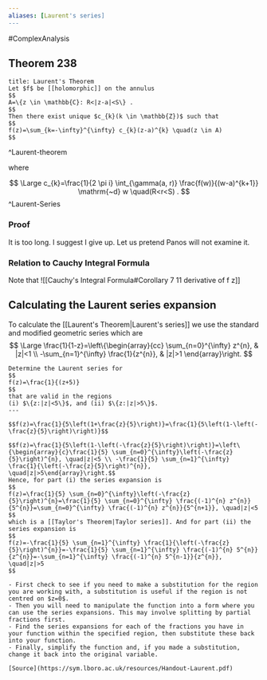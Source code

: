 ```yaml
---
aliases: [Laurent's series]
---
```

#ComplexAnalysis 

## Theorem 238
```ad-theorem
title: Laurent's Theorem
Let $f$ be [[holomorphic]] on the annulus
$$
A=\{z \in \mathbb{C}: R<|z-a|<S\} .
$$
Then there exist unique $c_{k}(k \in \mathbb{Z})$ such that
$$
f(z)=\sum_{k=-\infty}^{\infty} c_{k}(z-a)^{k} \quad(z \in A)
$$
```
^Laurent-theorem

where

$$
\Large
c_{k}=\frac{1}{2 \pi i} \int_{\gamma(a, r)} \frac{f(w)}{(w-a)^{k+1}} \mathrm{~d} w \quad(R<r<S) .
$$
^Laurent-Series


### Proof
It is too long. I suggest I give up. Let  us pretend Panos will not examine it.

### Relation to Cauchy Integral Formula
Note that ![[Cauchy's Integral Formula#Corollary 7 11 derivative of f z]]

## Calculating the Laurent series expansion
To calculate the [[Laurent's Theorem|Laurent's series]] we use the standard and modified geometric series which are
$$
\Large
\frac{1}{1-z}=\left\{\begin{array}{cc}
\sum_{n=0}^{\infty} z^{n}, & |z|<1 \\
-\sum_{n=1}^{\infty} \frac{1}{z^{n}}, & |z|>1
\end{array}\right.
$$

```ad-example
Determine the Laurent series for
$$
f(z)=\frac{1}{(z+5)}
$$
that are valid in the regions
(i) $\{z:|z|<5\}$, and (ii) $\{z:|z|>5\}$.
---

$$f(z)=\frac{1}{5\left(1+\frac{z}{5}\right)}=\frac{1}{5\left(1-\left(-\frac{z}{5}\right)\right)}$$

$$f(z)=\frac{1}{5\left(1-\left(-\frac{z}{5}\right)\right)}=\left\{\begin{array}{c}\frac{1}{5} \sum_{n=0}^{\infty}\left(-\frac{z}{5}\right)^{n}, \quad|z|<5 \\ -\frac{1}{5} \sum_{n=1}^{\infty} \frac{1}{\left(-\frac{z}{5}\right)^{n}}, \quad|z|>5\end{array}\right.$$
Hence, for part (i) the series expansion is
$$
f(z)=\frac{1}{5} \sum_{n=0}^{\infty}\left(-\frac{z}{5}\right)^{n}=\frac{1}{5} \sum_{n=0}^{\infty} \frac{(-1)^{n} z^{n}}{5^{n}}=\sum_{n=0}^{\infty} \frac{(-1)^{n} z^{n}}{5^{n+1}}, \quad|z|<5
$$
which is a [[Taylor's Theorem|Taylor series]]. And for part (ii) the series expansion is
$$
f(z)=-\frac{1}{5} \sum_{n=1}^{\infty} \frac{1}{\left(-\frac{z}{5}\right)^{n}}=-\frac{1}{5} \sum_{n=1}^{\infty} \frac{(-1)^{n} 5^{n}}{z^{n}}=-\sum_{n=1}^{\infty} \frac{(-1)^{n} 5^{n-1}}{z^{n}}, \quad|z|>5
$$
```

```ad-summary
- First check to see if you need to make a substitution for the region you are working with, a substitution is useful if the region is not centred on $z=0$.
- Then you will need to manipulate the function into a form where you can use the series expansions. This may involve splitting by partial fractions first.
- Find the series expansions for each of the fractions you have in your function within the specified region, then substitute these back into your function.
- Finally, simplify the function and, if you made a substitution, change it back into the original variable.

[Source](https://sym.lboro.ac.uk/resources/Handout-Laurent.pdf)
```